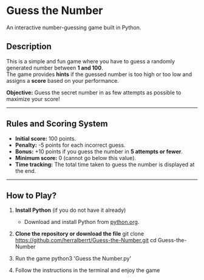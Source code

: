 # Guess the Number
An interactive number-guessing game built in Python.

## Description
This is a simple and fun game where you have to guess a randomly generated number between **1 and 100**.  
The game provides **hints** if the guessed number is too high or too low and assigns a **score** based on your performance.  

**Objective:** Guess the secret number in as few attempts as possible to maximize your score!

---

## **Rules and Scoring System**
- **Initial score:** 100 points.
- **Penalty:** -5 points for each incorrect guess.
- **Bonus:** +10 points if you guess the number in **5 attempts or fewer**.
- **Minimum score:** 0 (cannot go below this value).
- **Time tracking:** The total time taken to guess the number is displayed at the end.

---

## **How to Play?**
1. **Install Python** (if you do not have it already)  
   - Download and install Python from [python.org](https://www.python.org/).

2. **Clone the repository or download the file**
    git clone https://github.com/herralberrt/Guess-the-Number.git
    cd Guess-the-Number

3. Run the game
    python3 'Guess the Number.py'

4. Follow the instructions in the terminal and enjoy the game

